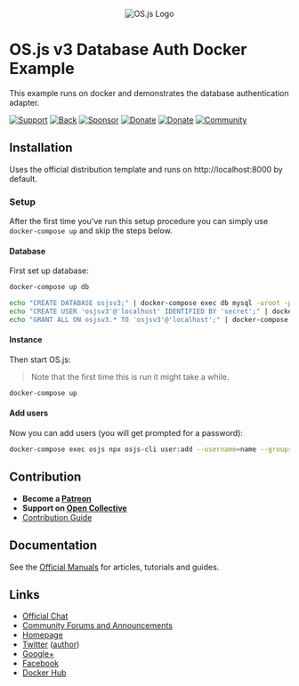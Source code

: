<p align="center">
  <img alt="OS.js Logo" src="https://raw.githubusercontent.com/os-js/gfx/master/logo-big.png" />
</p>

# OS.js v3 Database Auth Docker Example

This example runs on docker and demonstrates the database authentication adapter.

[![Support](https://img.shields.io/badge/patreon-support-orange.svg)](https://www.patreon.com/user?u=2978551&ty=h&u=2978551)
[![Back](https://opencollective.com/osjs/tiers/backer/badge.svg?label=backer&color=brightgreen)](https://opencollective.com/osjs)
[![Sponsor](https://opencollective.com/osjs/tiers/sponsor/badge.svg?label=sponsor&color=brightgreen)](https://opencollective.com/osjs)
[![Donate](https://img.shields.io/badge/liberapay-donate-yellowgreen.svg)](https://liberapay.com/os-js/)
[![Donate](https://img.shields.io/badge/paypal-donate-yellow.svg)](https://paypal.me/andersevenrud)
[![Community](https://img.shields.io/badge/join-community-green.svg)](https://community.os-js.org/)

## Installation

Uses the official distribution template and runs on http://localhost:8000 by default.

### Setup

After the first time you've run this setup procedure you can simply use `docker-compose up` and skip the steps below.

#### Database

First set up database:

```bash
docker-compose up db
```

```bash
echo "CREATE DATABASE osjsv3;" | docker-compose exec db mysql -uroot -psecret
echo "CREATE USER 'osjsv3'@'localhost' IDENTIFIED BY 'secret';" | docker-compose exec db mysql -uroot -psecret
echo "GRANT ALL ON osjsv3.* TO 'osjsv3'@'localhost';" | docker-compose exec db mysql -uroot -psecret
```

#### Instance

Then start OS.js:

> Note that the first time this is run it might take a while.

```bash
docker-compose up
```

#### Add users

Now you can add users (you will get prompted for a password):

```bash
docker-compose exec osjs npx osjs-cli user:add --username=name --groups=admin
```

## Contribution

* **Become a [Patreon](https://www.patreon.com/user?u=2978551&ty=h&u=2978551)**
* **Support on [Open Collective](https://opencollective.com/osjs)**
* [Contribution Guide](https://github.com/os-js/OS.js/blob/v3/CONTRIBUTING.md)

## Documentation

See the [Official Manuals](https://manual.os-js.org/v3/) for articles, tutorials and guides.

## Links

* [Official Chat](https://gitter.im/os-js/OS.js)
* [Community Forums and Announcements](https://community.os-js.org/)
* [Homepage](https://os-js.org/)
* [Twitter](https://twitter.com/osjsorg) ([author](https://twitter.com/andersevenrud))
* [Google+](https://plus.google.com/b/113399210633478618934/113399210633478618934)
* [Facebook](https://www.facebook.com/os.js.org)
* [Docker Hub](https://hub.docker.com/u/osjs/)
